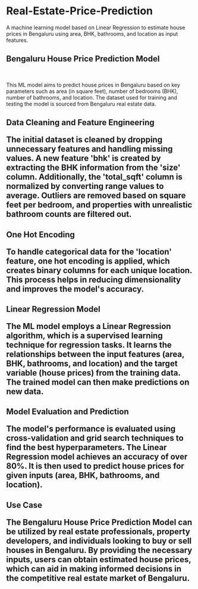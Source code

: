 # Real-Estate-Price-Prediction
A machine learning model based on Linear Regression to estimate house prices in Bengaluru using area, BHK, bathrooms, and location as input features.

<h2> Bengaluru House Price Prediction Model </h2> <br>

This ML model aims to predict house prices in Bengaluru based on key parameters such as area (in square feet), number of bedrooms (BHK), number of bathrooms, and location. The dataset used for training and testing the model is sourced from Bengaluru real estate data.<br>


<h2> Data Cleaning and Feature Engineering<br>

The initial dataset is cleaned by dropping unnecessary features and handling missing values. A new feature 'bhk' is created by extracting the BHK information from the 'size' column. Additionally, the 'total_sqft' column is normalized by converting range values to average. Outliers are removed based on square feet per bedroom, and properties with unrealistic bathroom counts are filtered out.<br>


<h2> One Hot Encoding<br>

To handle categorical data for the 'location' feature, one hot encoding is applied, which creates binary columns for each unique location. This process helps in reducing dimensionality and improves the model's accuracy.<br>


<h2> Linear Regression Model<br>

The ML model employs a Linear Regression algorithm, which is a supervised learning technique for regression tasks. It learns the relationships between the input features (area, BHK, bathrooms, and location) and the target variable (house prices) from the training data. The trained model can then make predictions on new data.<br>


<h2> Model Evaluation and Prediction<br>

The model's performance is evaluated using cross-validation and grid search techniques to find the best hyperparameters. The Linear Regression model achieves an accuracy of over 80%. It is then used to predict house prices for given inputs (area, BHK, bathrooms, and location).<br>


<h2> Use Case<br>

The Bengaluru House Price Prediction Model can be utilized by real estate professionals, property developers, and individuals looking to buy or sell houses in Bengaluru. By providing the necessary inputs, users can obtain estimated house prices, which can aid in making informed decisions in the competitive real estate market of Bengaluru.<br>
